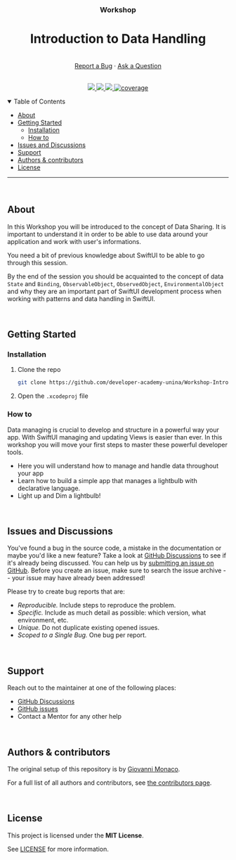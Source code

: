 <div align="center">
  <h3>Workshop</h3>
  <h1>Introduction to Data Handling</h1>
  <br />
  <a href="https://github.com/developer-academy-unina/Workshop-Introduction-to-Data-Handling/issues/new?assignees=&labels=bug&template=01_BUG_REPORT.md&title=bug%3A+">Report a Bug</a>
  ·
  <a href="https://github.com/developer-academy-unina/Workshop-Introduction-to-Data-Handling/discussions">Ask a Question</a>
  
</div>
  <br />
<p align="center">
  <a href="#" alt="Version">
    <img src="https://img.shields.io/static/v1?label=Version&message=2.0.0&color=brightgreen" />
  </a>
  <a href="#" alt="XCode Version">
    <img src="https://img.shields.io/static/v1?label=XCode%20Version&message=14.0&color=brightgreen&logo=xcode" />
  </a>        
  <a href="#" alt="Swift Version">
    <img src="https://img.shields.io/static/v1?label=Swift%20Version&message=5.0&color=brightgreen&logo=swift" />
  </a>
  <a href="#" alt="Framework used">
    <img src="https://img.shields.io/static/v1?label=Framework%20used&message=SwiftUI&color=brightgreen&logo=swift"
            alt="coverage">
  </a>          
</p>

<details open="open">
<summary>Table of Contents</summary>

- [About](#about)
- [Getting Started](#getting-started)
  - [Installation](#installation)
  - [How to](#how-to)
- [Issues and Discussions](#issues-and-discussions)
- [Support](#support)
- [Authors & contributors](#authors--contributors)
- [License](#license)

</details>

---
<br />

## About

In this Workshop you will be introduced to the concept of Data Sharing. It is important to understand it in order to be able to use data around your application and work with user's informations.

You need a bit of previous knowledge about SwiftUI to be able to go through this session.

By the end of the session you should be acquainted to the concept of data `State` and `Binding`, `ObservableObject`, `ObservedObject`, `EnvironmentalObject` and why they are an important part of SwiftUI development process when working with patterns and data handling in SwiftUI.


<br />

## Getting Started

### Installation

1. Clone the repo

   ```sh
   git clone https://github.com/developer-academy-unina/Workshop-Introduction-to-Data-Handling
   ```

2. Open the ```.xcodeproj``` file

### How to

Data managing is crucial to develop and structure in a powerful way your app. With SwiftUI managing and updating Views is easier than ever.  In this workshop you will move your first steps to master these powerful developer tools.

- Here you will understand how to manage and handle data throughout your app
- Learn how to build a simple app that manages a lightbulb with declarative language.
- Light up and Dim a lightbulb!

<br />

## Issues and Discussions

You've found a bug in the source code, a mistake in the documentation or maybe you'd like a new feature? Take a look at [GitHub Discussions](https://github.com/developer-academy-unina/Workshop-Introduction-to-Data-Handling/discussions) to see if it's already being discussed. You can help us by [submitting an issue on GitHub](https://github.com/developer-academy-unina/Workshop-Introduction-to-Data-Handling/issues). Before you create an issue, make sure to search the issue archive -- your issue may have already been addressed!

Please try to create bug reports that are:

- _Reproducible._ Include steps to reproduce the problem.
- _Specific._ Include as much detail as possible: which version, what environment, etc.
- _Unique._ Do not duplicate existing opened issues.
- _Scoped to a Single Bug._ One bug per report.

<br />

## Support

Reach out to the maintainer at one of the following places:

- [GitHub Discussions](https://github.com/developer-academy-unina/Workshop-Introduction-to-Data-Handling/discussions)
- [GitHub issues](https://github.com/developer-academy-unina/Workshop-Introduction-to-Data-Handling/issues/new?assignees=&labels=question&template=04_SUPPORT_QUESTION.md&title=support%3A+)
- Contact a Mentor for any other help

<br />

## Authors & contributors

The original setup of this repository is by [Giovanni Monaco](https://github.com/giovannimonaco).

For a full list of all authors and contributors, see [the contributors page](https://github.com/developer-academy-unina/Workshop-Introduction-to-Data-Handling/contributors).

<br />

## License

This project is licensed under the **MIT License**.

See [LICENSE](LICENSE) for more information.